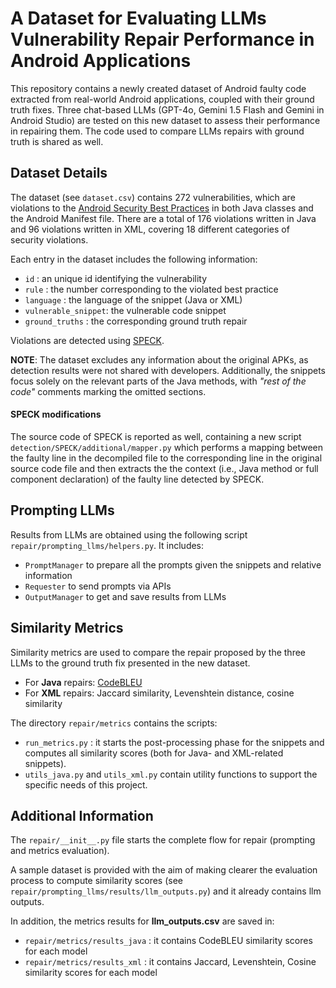 # A Dataset for Evaluating LLMs Vulnerability Repair Performance in Android Applications

This repository contains a newly created dataset of Android faulty code extracted from real-world Android applications, coupled with their ground truth fixes. Three chat-based LLMs (GPT-4o, Gemini 1.5 Flash and Gemini in Android Studio) are tested on this new dataset to assess their performance in repairing them. The code used to compare LLMs repairs with ground truth is shared as well.

## Dataset Details

The dataset (see `dataset.csv`) contains 272 vulnerabilities, which are violations to the [Android Security Best Practices](https://developer.android.com/privacy-and-security/security-tips) in both Java classes and the Android Manifest file. There are a total of 176 violations written in Java and 96 violations written in XML, covering 18 different categories of security violations.

Each entry in the dataset includes the following information:

-   `id`                : an unique id identifying the vulnerability
-   `rule`              : the number corresponding to the violated best practice
-   `language`          : the language of the snippet (Java or XML)
-   `vulnerable_snippet`: the vulnerable code snippet
-   `ground_truths`     : the corresponding ground truth repair

Violations are detected using [SPECK](https://github.com/SPRITZ-Research-Group/SPECK).

**NOTE**: The dataset excludes any information about the original APKs, as detection results were not shared with developers. Additionally, the snippets focus solely on the relevant parts of the Java methods, with *"rest of the code"* comments marking the omitted sections.

#### SPECK modifications

The source code of SPECK is reported as well, containing a new script `detection/SPECK/additional/mapper.py` which performs a mapping between the faulty line in the decompiled file to the corresponding line in the original source code file and then extracts the the context (i.e., Java method or full component declaration) of the faulty line detected by SPECK.

## Prompting LLMs

Results from LLMs are obtained using the following script `repair/prompting_llms/helpers.py`. It includes:

- `PromptManager` to prepare all the prompts given the snippets and relative information
- `Requester` to send prompts via APIs 
- `OutputManager` to get and save results from LLMs

## Similarity Metrics 

Similarity metrics are used to compare the repair proposed by the three LLMs to the ground truth fix presented in the new dataset. 

- For **Java** repairs: [CodeBLEU](https://github.com/microsoft/CodeXGLUE/tree/main/Code-Code/code-to-code-trans)
- For **XML** repairs: Jaccard similarity, Levenshtein distance, cosine similarity 

The directory `repair/metrics` contains the scripts:

- `run_metrics.py` : it starts the post-processing phase for the snippets and computes all similarity scores (both for Java- and XML-related snippets).
- `utils_java.py` and `utils_xml.py` contain utility functions to support the specific needs of this project.

## Additional Information

The `repair/__init__.py` file starts the complete flow for repair (prompting and metrics evaluation).

A sample dataset is provided with the aim of making clearer the evaluation process to compute similarity scores (see `repair/prompting_llms/results/llm_outputs.py`) and it already contains llm outputs.

In addition, the metrics results for **llm_outputs.csv** are saved in:
- `repair/metrics/results_java` : it contains CodeBLEU similarity scores for each model
- `repair/metrics/results_xml`  : it contains Jaccard, Levenshtein, Cosine similarity scores for each model


